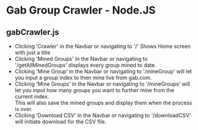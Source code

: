
# Gab Group Crawler - Node.JS

## gabCrawler.js

- Clicking 'Crawler' in the Navbar or navigating to '/' Shows Home screen with just a title
- Clicking 'Mined Groups' in the Navbar or navigating to '/getAllMinedGroups' displays every group mined to date.
- Clicking 'Mine Group' in the Navbar or navigating to '/mineGroup' will let you input a group index to then mine live from gab.com.
- Clicking 'Mine Groups' in the Navbar or navigating to '/mineGroups' will let you input how many groups you want to further mine from the current index.</br>This will also save the mined groups and display them when the process is over.
- Clicking 'Download CSV' in the Navbar or navigating to '/downloadCSV' will initiate download for the CSV file.
